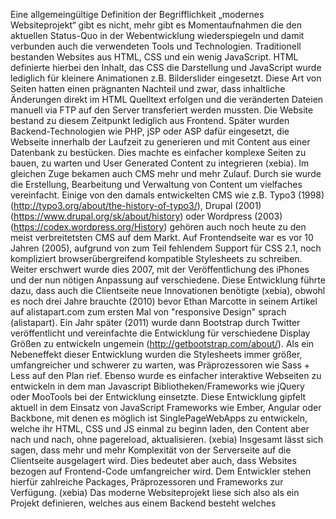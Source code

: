 Eine allgemeingültige Definition der Begrifflichkeit „modernes Websiteprojekt“ gibt es nicht, mehr gibt es Momentaufnahmen die den aktuellen Status-Quo in der Webentwicklung wiederspiegeln und damit verbunden auch die verwendeten Tools und Technologien. 
Traditionell bestanden Websites aus HTML, CSS und ein wenig JavaScript. HTML definierte hierbei den Inhalt, das CSS die Darstellung und JavaScript wurde lediglich für kleinere Animationen z.B. Bilderslider eingesetzt. Diese Art von Seiten hatten einen prägnanten Nachteil und zwar, dass inhaltliche Änderungen direkt im HTML Quelltext erfolgen und die veränderten Dateien manuell via FTP auf den Server transferiert werden mussten. Die Website bestand zu diesem Zeitpunkt lediglich aus Frontend.
Später wurden Backend-Technologien wie PHP, jSP oder ASP dafür eingesetzt, die Webseite innerhalb der Laufzeit zu generieren und mit Content aus einer Datenbank zu bestücken. Dies machte es einfacher komplexe Seiten zu bauen, zu warten und User Generated Content zu integrieren (xebia). Im gleichen Zuge bekamen auch CMS mehr und mehr Zulauf. Durch sie wurde die Erstellung, Bearbeitung und Verwaltung von Content um vielfaches vereinfacht. Einige von den damals entwickelten CMS wie z.B. Typo3 (1998) (http://typo3.org/about/the-history-of-typo3/), Drupal (2001) (https://www.drupal.org/sk/about/history) oder Wordpress (2003) (https://codex.wordpress.org/History) gehören auch noch heute zu den meist verbreitetsten CMS auf dem Markt.
Auf Frontendseite war es vor 10 Jahren (2005), aufgrund von zum Teil fehlendem Support für CSS 2.1, noch kompliziert browserübergreifend kompatible Stylesheets zu schreiben. Weiter erschwert wurde dies 2007, mit der Veröffentlichung des iPhones und der nun nötigen Anpassung auf verschiedene. Diese Entwicklung führte dazu, dass auch die Clientseite neue Innovationen benötigte (xebia), obwohl es noch drei Jahre brauchte (2010) bevor Ethan Marcotte in seinem Artikel auf alistapart.com zum ersten Mal von "responsive Design" sprach (alistapart). Ein Jahr später (2011) wurde dann Bootstrap durch Twitter veröffentlicht und vereinfachte die Entwicklung für verschiedene Display Größen zu entwickeln ungemein (http://getbootstrap.com/about/).
Als ein Nebeneffekt dieser Entwicklung wurden die Stylesheets immer größer, umfangreicher und schwerer zu warten, was Präprozessoren wie Sass + Less auf den Plan rief. Ebenso wurde es einfacher interaktive Webseiten zu entwickeln in dem man Javascript Bibliotheken/Frameworks wie jQuery oder MooTools bei der Entwicklung einsetzte. Diese Entwicklung gipfelt aktuell in dem Einsatz von JavaScript Frameworks wie Ember, Angular oder Backbone, mit denen es möglich ist SinglePageWebApps zu entwickeln, welche ihr HTML, CSS und JS einmal zu beginn laden, den Content aber nach und nach, ohne pagereload, aktualisieren. (xebia)
Insgesamt lässt sich sagen, dass mehr und mehr Komplexität von der Serverseite auf die Clientseite ausgelagert wird. Dies bedeutet aber auch, dass Websites bezogen auf Frontend-Code umfangreicher wird. Dem Entwickler stehen hierfür zahlreiche Packages, Präprozessoren und Frameworks zur Verfügung. (xebia)
Das moderne Websiteprojekt liese sich also als ein Projekt definieren, welches aus einem Backend besteht welches
